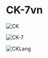 # CK-7vn
![CK](http://my-repository-read-m4cgnexz5-ck-7vns-projects.vercel.app/api?username=CK-7vn&show_icons=true&count_private=true&theme=apprentice)

![CK-7](my-repository-read-me.vercel.app/api?username=CK-7vn&show_icons=true)


![CKLang](https://my-repository-read-me.vercel.app/top-langs/api?username=CK-7vn&layout=compact)
